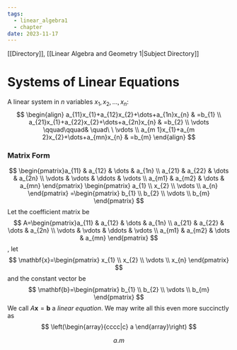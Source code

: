```yaml
---
tags:
  - linear_algebra1
  - chapter
date: 2023-11-17
---
```

[[Directory]], [[Linear Algebra and Geometry 1|Subject Directory]]
# Systems of Linear Equations
A linear system in ${} n$ variables ${} x_{1},\, x_{2},\,\dots,\,x_{n} {}$:
$$
\begin{align}
 a_{11}x_{1}+a_{12}x_{2}+\dots+a_{1n}x_{n} & =b_{1} \\
a_{21}x_{1}+a_{22}x_{2}+\dots+a_{2n}x_{n} & =b_{2} \\
\vdots \qquad\qquad&   \quad\ \ \vdots \\
a_{m 1}x_{1}+a_{m 2}x_{2}+\dots+a_{mn}x_{n} & =b_{m}
 \end{align}
$$
### Matrix Form
$$
\begin{pmatrix}a_{11} & a_{12} & \dots & a_{1n} \\ a_{21} & a_{22} & \dots & a_{2n} \\ \vdots & \vdots & \ddots & \vdots \\ a_{m1} & a_{m2} & \dots & a_{mn} \end{pmatrix} \begin{pmatrix} a_{1} \\ x_{2} \\ \vdots \\ a_{n} \end{pmatrix} =\begin{pmatrix} b_{1} \\ b_{2} \\ \vdots \\ b_{m} \end{pmatrix} 
$$
Let the coefficient matrix be
$$
A=\begin{pmatrix}a_{11} & a_{12} & \dots & a_{1n} \\ a_{21} & a_{22} & \dots & a_{2n} \\ \vdots & \vdots & \ddots & \vdots \\ a_{m1} & a_{m2} & \dots & a_{mn} \end{pmatrix}
$$
, let
$$
\mathbf{x}=\begin{pmatrix} x_{1} \\ x_{2} \\ \vdots \\ x_{n} \end{pmatrix} 
$$
and the constant vector be
$$
\mathbf{b}=\begin{pmatrix} b_{1} \\ b_{2} \\ \vdots \\ b_{m} \end{pmatrix} 
$$
We call ${} A\mathbf{x}=\mathbf{b}$ a *linear equation*.
We may write all this even more succinctly as
$$
\left(\begin{array}{cccc|c}
a
\end{array}\right)
$$

$$
a.m
$$